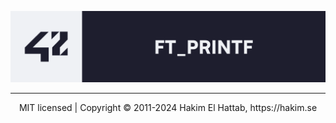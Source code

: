 <p align="center">
  <a href="https://revealjs.com">
  <img src="./ressources/dark_banner_ft_printf.png" alt="readme banner ft_printf">
  </a>
</p>

--- 
<div align="center">
  MIT licensed | Copyright © 2011-2024 Hakim El Hattab, https://hakim.se
</div>